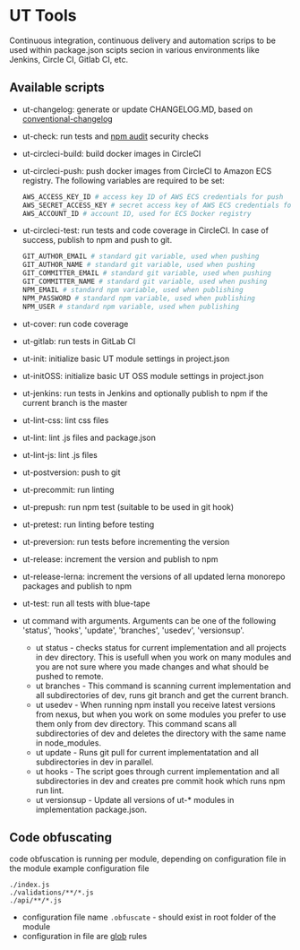 # UT Tools

Continuous integration, continuous delivery and automation scrips to be used
within package.json scipts secion in various environments like Jenkins,
Circle CI, Gitlab CI, etc.

## Available scripts

* ut-changelog: generate or update CHANGELOG.MD, based on [conventional-changelog](https://www.npmjs.com/package/conventional-changelog)
* ut-check: run tests and [npm audit](https://docs.npmjs.com/cli/audit) security
  checks
* ut-circleci-build: build docker images in CircleCI
* ut-circleci-push: push docker images from CircleCI to Amazon ECS registry.
  The following variables are required to be set:

  ```bash
  AWS_ACCESS_KEY_ID # access key ID of AWS ECS credentials for push
  AWS_SECRET_ACCESS_KEY # secret access key of AWS ECS credentials for push
  AWS_ACCOUNT_ID # account ID, used for ECS Docker registry
  ```

* ut-circleci-test: run tests and code coverage in CircleCI.
  In case of success, publish to npm and push to git.

  ```bash
  GIT_AUTHOR_EMAIL # standard git variable, used when pushing
  GIT_AUTHOR_NAME # standard git variable, used when pushing
  GIT_COMMITTER_EMAIL # standard git variable, used when pushing
  GIT_COMMITTER_NAME # standard git variable, used when pushing
  NPM_EMAIL # standard npm variable, used when publishing
  NPM_PASSWORD # standard npm variable, used when publishing
  NPM_USER # standard npm variable, used when publishing
  ```

* ut-cover: run code coverage
* ut-gitlab: run tests in GitLab CI
* ut-init: initialize basic UT module settings in project.json
* ut-initOSS: initialize basic UT OSS module settings in project.json
* ut-jenkins: run tests in Jenkins and optionally publish to npm if the current
  branch is the master
* ut-lint-css: lint css files
* ut-lint: lint .js files and package.json
* ut-lint-js: lint .js files
* ut-postversion: push to git
* ut-precommit: run linting
* ut-prepush: run npm test (suitable to be used in git hook)
* ut-pretest: run linting before testing
* ut-preversion: run tests before incrementing the version
* ut-release: increment the version and publish to npm
* ut-release-lerna: increment the versions of all updated
  lerna monorepo packages and publish to npm
* ut-test: run all tests with blue-tape

* ut command with arguments. Arguments can be one of the following 'status',
  'hooks', 'update', 'branches', 'usedev', 'versionsup'.
  * ut status - checks status for current implementation and all projects in dev
    directory. This is usefull when you work on many modules and you are not sure
    where you made changes and what should be pushed to remote.
  * ut branches - This command is scanning current implementation and all
    subdirectories of dev, runs git branch and get the current branch.
  * ut usedev - When running npm install you receive latest versions from nexus,
    but when you work on some modules you prefer to use them only from dev
    directory. This command scans all subdirectories of dev and deletes the
    directory with the same name in node_modules.
  * ut update - Runs git pull for current implementatation and all
    subdirectories in dev in parallel.
  * ut hooks - The script goes through current implementation and all
    subdirectories in dev and creates pre commit hook which runs npm run lint.
  * ut versionsup - Update all versions of ut-* modules in implementation package.json.

## Code obfuscating

  code obfuscation is running per module, depending on configuration file in the
  module example configuration file

  ``` text
  ./index.js
  ./validations/**/*.js
  ./api/**/*.js
  ```

* configuration file name `.obfuscate` - should exist in root folder of the module
* configuration in file are [glob](https://github.com/isaacs/node-glob) rules
